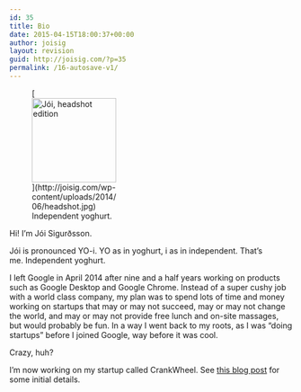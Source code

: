 ```yaml
---
id: 35
title: Bio
date: 2015-04-15T18:00:37+00:00
author: joisig
layout: revision
guid: http://joisig.com/?p=35
permalink: /16-autosave-v1/
---
```

<figure id="attachment_7" aria-describedby="caption-attachment-7" style="width: 150px" class="wp-caption alignright">[<img class="wp-image-7 size-thumbnail" src="http://joisig.com/wp-content/uploads/2014/06/headshot-150x150.jpg" alt="Jói, headshot edition" width="150" height="150" srcset="http://joisig.com/wp-content/uploads/2014/06/headshot-150x150.jpg 150w, http://joisig.com/wp-content/uploads/2014/06/headshot-300x300.jpg 300w, http://joisig.com/wp-content/uploads/2014/06/headshot.jpg 323w" sizes="(max-width: 150px) 100vw, 150px" />](http://joisig.com/wp-content/uploads/2014/06/headshot.jpg)<figcaption id="caption-attachment-7" class="wp-caption-text">Independent yoghurt.</figcaption></figure>

Hi! I&#8217;m Jói Sigurðsson.

Jói is pronounced YO-i. YO as in yoghurt, i as in independent. That&#8217;s me. Independent yoghurt.

I left Google in April 2014 after nine and a half years working on products such as Google Desktop and Google Chrome. Instead of a super cushy job with a world class company, my plan was to spend lots of time and money working on startups that may or may not succeed, may or may not change the world, and may or may not provide free lunch and on-site massages, but would probably be fun. In a way I went back to my roots, as I was &#8220;doing startups&#8221; before I joined Google, way before it was cool.

Crazy, huh?

I&#8217;m now working on my startup called CrankWheel. See [this blog post](http://joisig.com/?p=28 "Introducing CrankWheel") for some initial details.